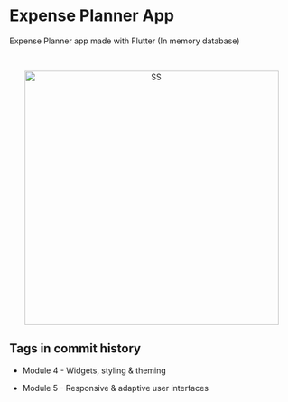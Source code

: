 # Expense Planner App

Expense Planner app made with Flutter (In memory database)

<br>

<p align="center">
  <img src="https://i.ibb.co/8NCX5my/photo-2020-09-13-00-44-19.jpg" alt="SS" height="450" border="0">
</p>

## Tags in commit history

- Module 4 - Widgets, styling & theming

- Module 5 - Responsive & adaptive user interfaces
